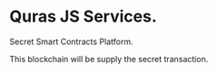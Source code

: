 # Quras JS Services.
Secret Smart Contracts Platform.

This blockchain will be supply the secret transaction.